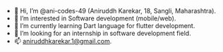 - 👋 Hi, I’m @ani-codes-49 (Aniruddh Karekar, 18, Sangli, Maharashtra).
- 👀 I’m interested in Software development (mobile/web).
- 🌱 I’m currently learning Dart language for flutter development.
- 💞️ I’m looking for an internship in software development field.
- 📫 aniruddhkarekar.1@gmail.com.

<!---
ani-codes-49/ani-codes-49 is a ✨ special ✨ repository because its `README.md` (this file) appears on your GitHub profile.
You can click the Preview link to take a look at your changes.
--->
